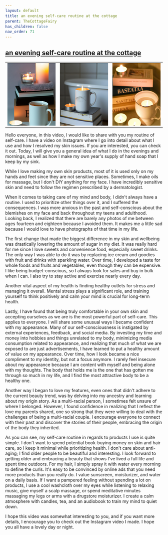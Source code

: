 ```yaml
---
layout: default
title: an evening self-care routine at the cottage
parent: TheCottageFairy
has_children: false
nav_order: 71
---
```


## [an evening self-care routine at the cottage](https://www.youtube.com/watch?v=UKX2_OJtMfA)

<div>
<table align="center">
	<tr>
		<td align="center">
			<img src="../../posters/an_evening_self-care_routine_at_the_cottage-[UKX2_OJtMfA]/generated_00.png" height="200" width="200"/>
		</td>
		<td align="center">
			<img src="../../posters/an_evening_self-care_routine_at_the_cottage-[UKX2_OJtMfA]/generated_01.png" height="200" width="200"/>
		</td>
		<td align="center">
			<img src="../../posters/an_evening_self-care_routine_at_the_cottage-[UKX2_OJtMfA]/generated_02.png" height="200" width="200"/>
		</td>
	</tr>
</table>
</div>

Hello everyone, in this video, I would like to share with you my routine of self-care. I have a video on Instagram where I go into detail about what I use and how I resolved my skin issues. If you are interested, you can check it out. Today, I will give you a general idea of what I do in the evenings and mornings, as well as how I make my own year's supply of hand soap that I keep by my sink.

While I love making my own skin products, most of it is used only on my hands and feet since they are not sensitive places. Sometimes, I make oils for massage, but I don't DIY anything for my face. I have incredibly sensitive skin and need to follow the regimen prescribed by a dermatologist.

When it comes to taking care of my mind and body, I didn't always have a routine. I used to prioritize other things over it, and I suffered the consequences. I was more anxious in the past and self-conscious about the blemishes on my face and back throughout my teens and adulthood. Looking back, I realized that there are barely any photos of me between ages fourteen and eighteen because I avoided them. It makes me a little sad because I would love to have photographs of that time in my life.

The first change that made the biggest difference in my skin and wellbeing was drastically lowering the amount of sugar in my diet. It was really hard for me since I love sweets and convenience food, especially sweet drinks. The only way I was able to do it was by replacing ice cream and goodies with fruit and drinks with sparkling water. Over time, I developed a taste for whole foods and fruits and vegetables, even though they can be expensive. I like being budget-conscious, so I always look for sales and buy in bulk when I can. I also try to stay active and exercise nearly every day.

Another vital aspect of my health is finding healthy outlets for stress and managing it overall. Mental stress plays a significant role, and training yourself to think positively and calm your mind is crucial for long-term health.

Lastly, I have found that being truly comfortable in your own skin and accepting ourselves as we are is the most powerful part of self-care. This applies to everyone. I will share some unusual ways I became confident with my appearance. Many of our self-consciousness is instigated by external experiences, feedback, and social media. By investing my time and money into hobbies and things unrelated to my body, minimizing media consumption related to appearance, and realizing that much of what we are exposed to are just advertisements, I have learned to put a healthy amount of value on my appearance. Over time, how I look became a nice compliment to my identity, but not a focus anymore. I rarely feel insecure about my appearance because I am content with myself and being alone with my thoughts. The body that holds me is the one that has gotten me through so much in my life, and I find the most attractive body to be a healthy one.

Another way I began to love my features, even ones that didn't adhere to the current beauty trend, was by delving into my ancestry and learning about my origin story. As a multi-racial person, I sometimes felt unsure of where I belonged. However, I found confidence in realizing that I reflect the love my parents shared, one so strong that they were willing to deal with the challenges of being a multi-racial couple. I encourage everyone to connect with their past and discover the stories of their people, embracing the origin of the body they inherited.

As you can see, my self-care routine in regards to products I use is quite simple. I don't want to spend potential book-buying money on skin and hair care, so I keep it minimal while prioritizing health. I don't care about anti-aging; I find older people to be beautiful and interesting. I look forward to getting older and embracing a beauty that shows I've lived a full life and spent time outdoors. For my hair, I simply spray it with water every morning to define the curls. It's easy to be convinced by online ads that you need more products than you really do. I value sunscreen, moisturizer, and water on a daily basis. If I want a pampered feeling without spending a lot on products, I use a cool washcloth over my eyes while listening to relaxing music, give myself a scalp massage, or spend meditative minutes massaging my legs or arms with a drugstore moisturizer. I create a calm atmosphere with candles, tea, and an audiobook to train my mind to quiet down.

I hope this video was somewhat interesting to you, and if you want more details, I encourage you to check out the Instagram video I made. I hope you all have a lovely day or night.